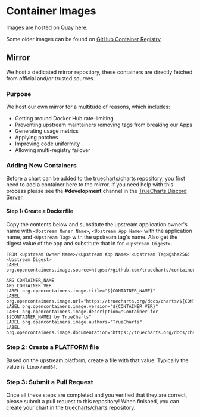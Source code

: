 # Container Images

Images are hosted on Quay [here](https://quay.io/organization/truecharts).

Some older images can be found on [GitHub Container Registry](https://github.com/orgs/truecharts/packages?ecosystem=container&visibility=public).


## Mirror

We host a dedicated mirror repostiory, these containers are directly fetched from official and/or trusted sources.

### Purpose

We host our own mirror for a multitude of reasons, which includes:

- Getting around Docker Hub rate-limiting
- Preventing upstream maintainers removing tags from breaking our Apps
- Generating usage metrics
- Applying patches
- Improving code uniformity
- Allowing multi-registry failover

### Adding New Containers
Before a chart can be added to the [truecharts/charts](https://github.com/truecharts/charts) repository, you first need to add a container here to the mirror. If you need help with this process please see the **#development** channel in the [TrueCharts Discord Server](https://discord.gg/tVsPTHWTtr).

#### Step 1: Create a Dockerfile
Copy the contents below and substitute the upstream application owner's name with `<Upstream Owner Name>`, `<Upstream App Name>` with the application name, and `<Upstream Tag>` with the upstream tag's name. Also get the digest value of the app and substitute that in for `<Upstream Digest>`.


``` Update Highlighted Row #1
FROM <Upstream Owner Name>/<Upstream App Name>:<Upstream Tag>@sha256:<Upstream Digest>
LABEL org.opencontainers.image.source=https://github.com/truecharts/containers

ARG CONTAINER_NAME
ARG CONTAINER_VER
LABEL org.opencontainers.image.title="${CONTAINER_NAME}"
LABEL org.opencontainers.image.url="https://truecharts.org/docs/charts/${CONTAINER_NAME}"
LABEL org.opencontainers.image.version="${CONTAINER_VER}"
LABEL org.opencontainers.image.description="Container for ${CONTAINER_NAME} by TrueCharts"
LABEL org.opencontainers.image.authors="TrueCharts"
LABEL org.opencontainers.image.documentation="https://truecharts.org/docs/charts/${CONTAINER_NAME}"
```

### Step 2: Create a PLATFORM file
Based on the upstream platform, create a file with that value. Typically the value is `linux/amd64`.

### Step 3: Submit a Pull Request
Once all these steps are completed and you verified that they are correct, please submit a pull request to this repository! When finished, you can create your chart in the [truecharts/charts](https://github.com/truecharts/charts) repository.